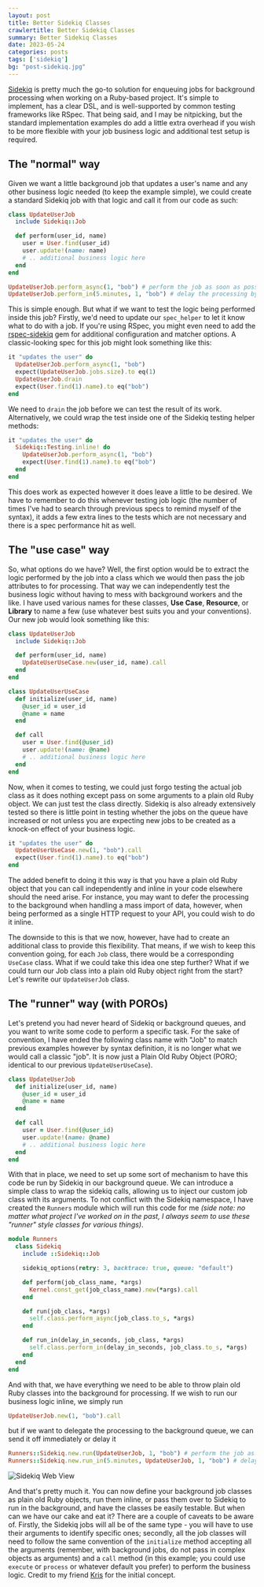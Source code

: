 ```yaml
---
layout: post
title: Better Sidekiq Classes
crawlertitle: Better Sidekiq Classes
summary: Better Sidekiq Classes
date: 2023-05-24
categories: posts
tags: ['sidekiq']
bg: "post-sidekiq.jpg"
---
```


[Sidekiq](https://github.com/sidekiq/sidekiq) is pretty much the go-to solution for enqueuing jobs for background processing when working on a Ruby-based project. It's simple to implement, has a clear DSL, and is well-supported by common testing frameworks like RSpec. That being said, and I may be nitpicking, but the standard implementation examples do add a little extra overhead if you wish to be more flexible with your job business logic and additional test setup is required.

## The "normal" way

Given we want a little background job that updates a user's name and any other business logic needed (to keep the example simple), we could create a standard Sidekiq job with that logic and call it from our code as such:
```ruby
class UpdateUserJob
  include Sidekiq::Job

  def perform(user_id, name)
    user = User.find(user_id)
    user.update!(name: name)
    # .. additional business logic here
  end
end

UpdateUserJob.perform_async(1, "bob") # perform the job as soon as possible
UpdateUserJob.perform_in(5.minutes, 1, "bob") # delay the processing by 5 minutes
```
This is simple enough. But what if we want to test the logic being performed inside this job? Firstly, we'd need to update our `spec_helper` to let it know what to do with a job. If you're using RSpec, you might even need to add the [rspec-sidekiq](https://github.com/philostler/rspec-sidekiq) gem for additional configuration and matcher options. A classic-looking spec for this job might look something like this:
```ruby
it "updates the user" do
  UpdateUserJob.perform_async(1, "bob")
  expect(UpdateUserJob.jobs.size).to eq(1)
  UpdateUserJob.drain
  expect(User.find(1).name).to eq("bob")
end
```
We need to `drain` the job before we can test the result of its work. Alternatively, we could wrap the test inside one of the Sidekiq testing helper methods:
```ruby
it "updates the user" do
  Sidekiq::Testing.inline! do
    UpdateUserJob.perform_async(1, "bob")
    expect(User.find(1).name).to eq("bob")
  end
end
```
This does work as expected however it does leave a little to be desired. We have to remember to do this whenever testing job logic (the number of times I've had to search through previous specs to remind myself of the syntax), it adds a few extra lines to the tests which are not necessary and there is a spec performance hit as well.

## The "use case" way

So, what options do we have? Well, the first option would be to extract the logic performed by the job into a class which we would then pass the job attributes to for processing. That way we can independently test the business logic without having to mess with background workers and the like. I have used various names for these classes, **Use Case**, **Resource**, or **Library** to name a few (use whatever best suits you and your conventions). Our new job would look something like this:
```ruby
class UpdateUserJob
  include Sidekiq::Job

  def perform(user_id, name)
    UpdateUserUseCase.new(user_id, name).call
  end
end

class UpdateUserUseCase
  def initialize(user_id, name)
    @user_id = user_id
    @name = name
  end

  def call
    user = User.find(@user_id)
    user.update!(name: @name)
    # .. additional business logic here
  end
end
```
Now, when it comes to testing, we could just forgo testing the actual job class as it does nothing except pass on some arguments to a plain old Ruby object. We can just test the class directly. Sidekiq is also already extensively tested so there is little point in testing whether the jobs on the queue have increased or not unless you are expecting new jobs to be created as a knock-on effect of your business logic.
```ruby
it "updates the user" do
  UpdateUserUseCase.new(1, "bob").call
  expect(User.find(1).name).to eq("bob")
end
```
The added benefit to doing it this way is that you have a plain old Ruby object that you can call independently and inline in your code elsewhere should the need arise. For instance, you may want to defer the processing to the background when handling a mass import of data, however, when being performed as a single HTTP request to your API, you could wish to do it inline.

The downside to this is that we now, however, have had to create an additional class to provide this flexibility. That means, if we wish to keep this convention going, for each `Job` class, there would be a corresponding `UseCase` class. What if we could take this idea one step further? What if we could turn our Job class into a plain old Ruby object right from the start? Let's rewrite our `UpdateUserJob` class.

## The "runner" way (with POROs)

Let's pretend you had never heard of Sidekiq or background queues, and you want to write some code to perform a specific task. For the sake of convention, I have ended the following class name with "Job" to match previous examples however by syntax definition, it is no longer what we would call a classic "job". It is now just a Plain Old Ruby Object (PORO; identical to our previous `UpdateUserUseCase`).
```ruby
class UpdateUserJob
  def initialize(user_id, name)
    @user_id = user_id
    @name = name
  end

  def call
    user = User.find(@user_id)
    user.update!(name: @name)
    # .. additional business logic here
  end
end
```
With that in place, we need to set up some sort of mechanism to have this code be run by Sidekiq in our background queue. We can introduce a simple class to wrap the sidekiq calls, allowing us to inject our custom job class with its arguments. To not conflict with the Sidekiq namespace, I have created the `Runners` module which will run this code for me _(side note: no matter what project I've worked on in the past, I always seem to use these "runner" style classes for various things)_.
```ruby
module Runners
  class Sidekiq
    include ::Sidekiq::Job

    sidekiq_options(retry: 3, backtrace: true, queue: "default")

    def perform(job_class_name, *args)
      Kernel.const_get(job_class_name).new(*args).call
    end

    def run(job_class, *args)
      self.class.perform_async(job_class.to_s, *args)
    end

    def run_in(delay_in_seconds, job_class, *args)
      self.class.perform_in(delay_in_seconds, job_class.to_s, *args)
    end
  end
end
``````
And with that, we have everything we need to be able to throw plain old Ruby classes into the background for processing. If we wish to run our business logic inline, we simply run
```ruby
UpdateUserJob.new(1, "bob").call
```
but if we want to delegate the processing to the background queue, we can send it off immediately or delay it
```ruby
Runners::Sidekiq.new.run(UpdateUserJob, 1, "bob") # perform the job as soon as possible
Runners::Sidekiq.new.run_in(5.minutes, UpdateUserJob, 1, "bob") # delay the processing by 5 minutes
```
![Sidekiq Web View]({{site.images}}/sidekiq_classes/update_user_job.png)

And that's pretty much it. You can now define your background job classes as plain old Ruby objects, run them inline, or pass them over to Sidekiq to run in the background, and have the classes be easily testable. But when can we have our cake and eat it? There are a couple of caveats to be aware of. Firstly, the Sidekiq jobs will all be of the same type - you will have to use their arguments to identify specific ones; secondly, all the job classes will need to follow the same convention of the `initialize` method accepting all the arguments (remember, with background jobs, do not pass in complex objects as arguments) and a `call` method (in this example; you could use `execute` or `process` or whatever default you prefer) to perform the business logic. Credit to my friend [Kris](https://github.com/krzyczak) for the initial concept.
